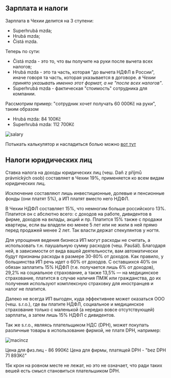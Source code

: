 ## Зарплата и налоги

Зарплата в Чехии делится на 3 ступени:

- Superhrubá mzda;
- Hrubá mzda;
- Čistá mzda.

Теперь по сути:

- Čistá mzda - это то, что вы получите на руки после вычета всех налогов;
- Hrubá mzda - это та часть, которая "до вычета НДФЛ в России", иначе говоря та часть, которая указывается в договоре. _в Чехии принято указывать именно этот формат, а не "после всех налогов"_.
- Superhrubá mzda - фактическая "стоимость" сотрудника для компании.

Рассмотрим пример: "сотрудник хочет получать 60 000Kč на руки", таким образом

- Hrubá mzda: 84 100Kč
- Superhrubá mzda: 112 700Kč

![salary](https://api.monosnap.com/rpc/file/download?id=qQZX3OvPnfvRsi3jMvVuGzFHThEihq)

Потыкать калькулятор и насладиться болью можно [вот тут](https://www.penize.cz/kalkulacky/mzdova-kalkulacka)

## Налоги юридических лиц

Ставка налога на доходы юридических лиц (чеш. Daň z příjmů právnických osob) составляет в Чехии 19%, применяется ко всем видам юридических лиц.

Исключение составляют лишь инвестиционные, долевые и пенсионные фонды (они платят 5%), а ИП платят вместо него НДФЛ.

В Чехии НДФЛ составляет 15%, что немногим больше российского 13%. Платится он с абслютно всего: с доходов на работе, дивидентов в фирме, доходов на вклады, акций и пр. Платится 15% также с продажи квартиры, если вы владели ею менее 5 лет или не жили в ней прямо перед продажей менее 2 лет. Так власти держат спекулянтов у ногтя.

Для упрощения ведения бизнеса ИП могут расходы не считать, а использовать т.н. паушальную сумму расходов (чеш. Paušál). Благодаря ней, в зависимости от вида вашей деятельности, вам автоматически будут признаны расходы в размере 30-80% от доходов. Как правило, у большинства ИП речь идет о 60% от доходов. С оставшихся 40% он обязан заплатить 15% НДФЛ (т.е. получается лишь 6% от доходов), 29,2% на социальное страхование, а также 13,5% — на медицинское страхование, платится в случае наличия ПМЖ или гражданства, до их получения используют комплексную страховку для иностранцев и налог не платится.

Далеко не всегда ИП выгоден, куда эффективнее может оказаться ООО (чеш. s.r.o.), где вы платите НДФЛ, социальное и медицинское страхование только с маленькой (а нередко вовсе отсутствующей) зарплаты, а затем лишь 15% НДФЛ с дивидентов.

Так же s.r.o., являясь плательщиком НДС (DPH), может покупать различные товары в использование фирмой, не платя DPH, например:

![macincz](https://api.monosnap.com/rpc/file/download?id=joZMWsFHutkvXYIdwDyrx7iHuPwtx0)

Цена для физ.лиц - 86 990Kč
Цена для фирмы, платящей DPH - "bez DPH 71 893Kč"

15к крон на ровном месте не лежат, но это не означает, что ради таких вешей есть смысл становиться плательшиком DPH.
